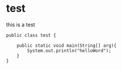 # test
this is a test 
```
public class test {
	
	public static void main(String[] arg){
		System.out.println("helloWord");
	}
}
```